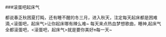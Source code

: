 ###滚蛋吧起床气

都说春乏秋困夏打盹，还有睡不醒的冬三月，进入秋天，注定每天起床都是困难滴,<滚蛋吧，起床气>让你起床哪有辣么难~
每天来点热血梦想歌曲，睡神,起床气全都滚蛋吧，<滚蛋吧，起床气>就是要你美好🔛每一天~
